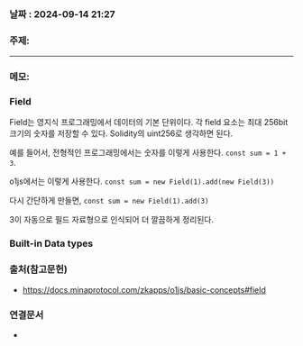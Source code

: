 
### 날짜 : 2024-09-14 21:27

### 주제: 

---
### 메모: 

### Field
Field는 영지식 프로그래밍에서 데이터의 기본 단위이다. 
각 field 요소는 최대 256bit 크기의 숫자를 저장할 수 있다.
Solidity의 uint256로 생각하면 된다.

예를 들어서, 전형적인 프로그래밍에서는 숫자를 이렇게 사용한다.
`const sum = 1 + 3`.

o1js에서는 이렇게 사용한다.
```const sum = new Field(1).add(new Field(3))```

다시 간단하게 만들면,
```const sum = new Field(1).add(3)```

3이 자동으로 필드 자료형으로 인식되어 더 깔끔하게 정리된다.

### Built-in Data types
### 출처(참고문헌)
- https://docs.minaprotocol.com/zkapps/o1js/basic-concepts#field

### 연결문서
-